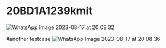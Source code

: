 # 20BD1A1239kmit
![WhatsApp Image 2023-08-17 at 20 08 32](https://github.com/mannar-1/20BD1A1239kmit/assets/76727312/dc98971c-9b8f-4202-b929-a7f31fe4cd78)

#another testcase
![WhatsApp Image 2023-08-17 at 20 08 36](https://github.com/mannar-1/20BD1A1239kmit/assets/76727312/8da53c1e-c24c-483c-ba39-8eb02db33075)

